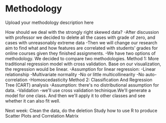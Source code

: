 # Methodology
Upload your methodology description here

How should we deal with the strongly right skewed data?
     -After discussion with professor we decided to delete all the cases with grade of zero, and cases with unreasonably extreme data 
     -Then we will change our research aim to find what and how features are correlated with students’ grades for online courses given they finished assignments.
     -We have two options of methodology. We decided to compare two methodologies.
          Method 1: More traditional regression model with cross validation. Base on our visualization, the regression would be linear. 
              -Assumption for linear regression:
                    -Linear relationship
                    -Multivariate normality
                    -No or little multicollinearity
                     -No auto-correlation
                     -Homoscedasticity
     Method 2:  Classification And Regression Tree (CART) analysis
         -Assumption: there's no distributional assumption for data.
-Validation
  -we'll use cross validation techinique.We'll generate a model for one class. And then we'll apply it to other classes and see whether it can also fit well. 

Next week:
 Clean the data, do the deletion 
 Study how to use R to produce Scatter Plots and Correlation Matrix

